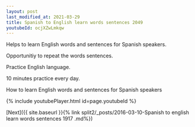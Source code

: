 ```yaml
---
layout: post
last_modified_at: 2021-03-29
title: Spanish to English learn words sentences 2049 
youtubeId: ocjXZwLmkqw
---
```

 
 
Helps to learn English words and sentences for Spanish speakers.

Opportunitiy to repeat the words sentences. 

Practice English language. 
 
10 minutes practice every day. 
 
How to learn English words and sentences for Spanish speakers 
 
{% include youtubePlayer.html id=page.youtubeId %}
 
 
[Next]({{ site.baseurl }}{% link  split2/_posts/2016-03-10-Spanish to english learn words sentences 1917 .md%})
 
